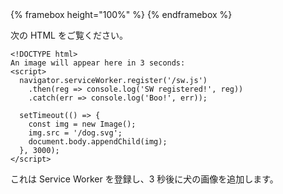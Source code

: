 <div class="framebox-container-container">
<div class="framebox-container">
{% framebox height="100%" %}
<style>
.lifecycle-diagram {
  width: 100%;
  height: auto;
  display: block;
}
</style>
{% endframebox %}
</div>
</div>

次の HTML をご覧ください。

    <!DOCTYPE html>
    An image will appear here in 3 seconds:
    <script>
      navigator.serviceWorker.register('/sw.js')
        .then(reg => console.log('SW registered!', reg))
        .catch(err => console.log('Boo!', err));

      setTimeout(() => {
        const img = new Image();
        img.src = '/dog.svg';
        document.body.appendChild(img);
      }, 3000);
    </script>

これは Service Worker を登録し、3 秒後に犬の画像を追加します。
